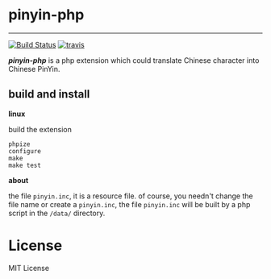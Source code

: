 # pinyin-php #

----------

[![Build Status](https://drone.io/github.com/duguying/pinyin-php/status.png)](https://drone.io/github.com/duguying/pinyin-php/latest) 
[![travis](https://api.travis-ci.org/duguying/pinyin-php.png)](https://travis-ci.org/duguying/pinyin-php)

***pinyin-php*** is a php extension which could translate Chinese character into Chinese PinYin.

## build and install ##
**linux**

build the extension<br>

```shell
phpize
configure
make
make test
```

**about**

the file `pinyin.inc`, it is a resource file. of course, you needn't change the file name or create a `pinyin.inc`, the file `pinyin.inc` will be built by a php script in the `/data/` directory. 

# License #

MIT License


